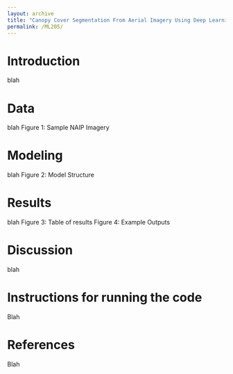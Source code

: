 ```yaml
---
layout: archive
title: "Canopy Cover Segmentation From Aerial Imagery Using Deep Learning"
permalink: /ML205/
---
```


# Introduction
blah

# Data
blah
Figure 1: Sample NAIP Imagery

# Modeling
blah
Figure 2: Model Structure

# Results
blah
Figure 3: Table of results
Figure 4: Example Outputs

# Discussion
blah

# Instructions for running the code
Blah

# References
Blah

